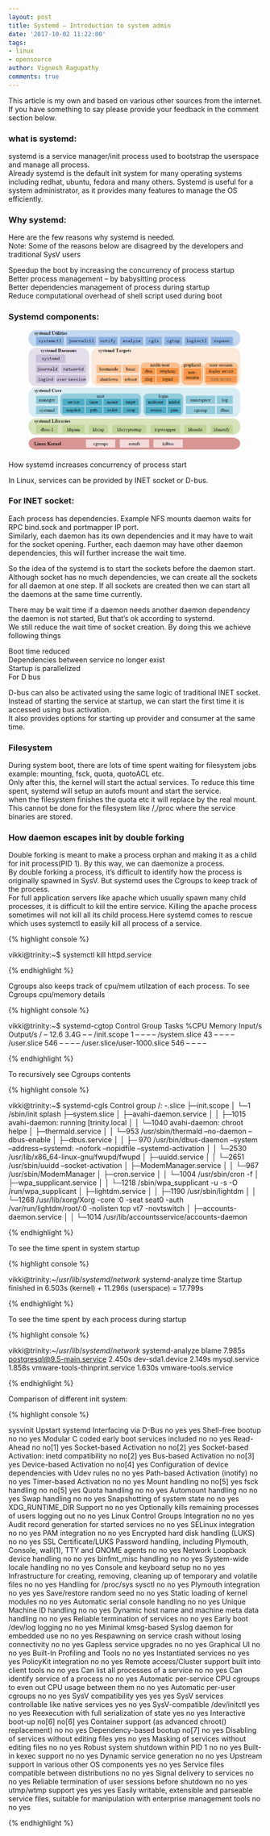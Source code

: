 ```yaml
---
layout: post
title: Systemd – Introduction to system admin
date: '2017-10-02 11:22:00'
tags:
- linux
- opensource
author: Vignesh Ragupathy
comments: true
---
```


This article is my own and based on various other sources from the internet. If you have something to say please provide your feedback in the comment section below.

### what is systemd:

systemd is a service manager/init process used to bootstrap the userspace and manage all process.  
Already systemd is the default init system for many operating systems including redhat, ubuntu, fedora and many others. Systemd is useful for a system administrator, as it provides many features to manage the OS efficiently.

### Why systemd:

Here are the few reasons why systemd is needed.  
Note: Some of the reasons below are disagreed by the developers and traditional SysV users

Speedup the boot by increasing the concurrency of process startup  
Better process management – by babysitting process  
Better dependencies management of process during startup  
Reduce computational overhead of shell script used during boot

### Systemd components:
<!--kg-card-begin: image--><figure class="kg-card kg-image-card"><img src="/content/images/2017/10/15674101381_c0ac9497e9_z.jpg" class="kg-image" alt="15674101381_c0ac9497e9_z"></figure><!--kg-card-end: image-->

How systemd increases concurrency of process start

In Linux, services can be provided by INET socket or D-bus.

### For INET socket:

Each process has dependencies. Example NFS mounts daemon waits for RPC bind.sock and portmapper IP port.  
Similarly, each daemon has its own dependencies and it may have to wait for the socket opening. Further, each daemon may have other daemon dependencies, this will further increase the wait time.

So the idea of the systemd is to start the sockets before the daemon start. Although socket has no much dependencies, we can create all the sockets for all daemon at one step. If all sockets are created then we can start all the daemons at the same time currently.

There may be wait time if a daemon needs another daemon dependency the daemon is not started, But that’s ok according to systemd.  
We still reduce the wait time of socket creation. By doing this we achieve following things

Boot time reduced  
Dependencies between service no longer exist  
Startup is parallelized  
For D bus

D-bus can also be activated using the same logic of traditional INET socket.  
Instead of starting the service at startup, we can start the first time it is accessed using bus activation.  
It also provides options for starting up provider and consumer at the same time.

### Filesystem

During system boot, there are lots of time spent waiting for filesystem jobs example: mounting, fsck, quota, quotoACL etc.  
Only after this, the kernel will start the actual services. To reduce this time spent, systemd will setup an autofs mount and start the service.  
when the filesystem finishes the quota etc it will replace by the real mount. This cannot be done for the filesystem like /,/proc where the service binaries are stored.

### How daemon escapes init by double forking

Double forking is meant to make a process orphan and making it as a child for init process(PID 1). By this way, we can daemonize a process.  
By double forking a process, it’s difficult to identify how the process is originally spawned in SysV. But systemd uses the Cgroups to keep track of the process.  
For full application servers like apache which usually spawn many child processes, it is difficult to kill the entire service. Killing the apache process sometimes will not kill all its child process.Here systemd comes to rescue which uses systemctl to easily kill all process of a service.

{% highlight console %}

vikki@trinity:~$ systemctl kill httpd.service

{% endhighlight %}

Cgroups also keeps track of cpu/mem utilzation of each process. To see Cgroups cpu/memory details

{% highlight console %}

vikki@trinity:~$ systemd-cgtop
Control Group Tasks %CPU Memory Input/s Output/s
/ – 12.6 3.4G – –
/init.scope 1 – – – –
/system.slice 43 – – – –
/user.slice 546 – – – –
/user.slice/user-1000.slice 546 – – – –

{% endhighlight %}

To recursively see Cgroups contents

{% highlight console %}

vikki@trinity:~$ systemd-cgls
Control group /:
-.slice
├─init.scope
│ └─1 /sbin/init splash
├─system.slice
│ ├─avahi-daemon.service
│ │ ├─1015 avahi-daemon: running [trinity.local
│ │ └─1040 avahi-daemon: chroot helpe
│ ├─thermald.service
│ │ └─953 /usr/sbin/thermald –no-daemon –dbus-enable
│ ├─dbus.service
│ │ ├─ 970 /usr/bin/dbus-daemon –system –address=systemd: –nofork –nopidfile –systemd-activation
│ │ └─2530 /usr/lib/x86_64-linux-gnu/fwupd/fwupd
│ ├─uuidd.service
│ │ └─2651 /usr/sbin/uuidd –socket-activation
│ ├─ModemManager.service
│ │ └─967 /usr/sbin/ModemManager
│ ├─cron.service
│ │ └─1004 /usr/sbin/cron -f
│ ├─wpa_supplicant.service
│ │ └─1218 /sbin/wpa_supplicant -u -s -O /run/wpa_supplicant
│ ├─lightdm.service
│ │ ├─1190 /usr/sbin/lightdm
│ │ └─1268 /usr/lib/xorg/Xorg -core :0 -seat seat0 -auth /var/run/lightdm/root/:0 -nolisten tcp vt7 -novtswitch
│ ├─accounts-daemon.service
│ │ └─1014 /usr/lib/accountsservice/accounts-daemon

{% endhighlight %}

To see the time spent in system startup

{% highlight console %}

vikki@trinity:~$/usr/lib/systemd/network$ systemd-analyze time
Startup finished in 6.503s (kernel) + 11.296s (userspace) = 17.799s

{% endhighlight %}

To see the time spent by each process during startup

{% highlight console %}

vikki@trinity:~$/usr/lib/systemd/network$ systemd-analyze blame
7.985s postgresql@9.5-main.service
2.450s dev-sda1.device
2.149s mysql.service
1.858s vmware-tools-thinprint.service
1.630s vmware-tools.service

{% endhighlight %}

Comparison of different init system:

{% highlight console %}

sysvinit	Upstart	systemd
Interfacing via D-Bus	no	yes	yes
Shell-free bootup	no	no	yes
Modular C coded early boot services included	no	no	yes
Read-Ahead	no	no[1]	yes
Socket-based Activation	no	no[2]	yes
Socket-based Activation: inetd compatibility	no	no[2]	yes
Bus-based Activation	no	no[3]	yes
Device-based Activation	no	no[4]	yes
Configuration of device dependencies with Udev rules	no	no	yes
Path-based Activation (inotify)	no	no	yes
Timer-based Activation	no	no	yes
Mount handling	no	no[5]	yes
fsck handling	no	no[5]	yes
Quota handling	no	no	yes
Automount handling	no	no	yes
Swap handling	no	no	yes
Snapshotting of system state	no	no	yes
XDG_RUNTIME_DIR Support	no	no	yes
Optionally kills remaining processes of users logging out	no	no	yes
Linux Control Groups Integration	no	no	yes
Audit record generation for started services	no	no	yes
SELinux integration	no	no	yes
PAM integration	no	no	yes
Encrypted hard disk handling (LUKS)	no	no	yes
SSL Certificate/LUKS Password handling, including Plymouth, Console, wall(1), TTY and GNOME agents	no	no	yes
Network Loopback device handling	no	no	yes
binfmt_misc handling	no	no	yes
System-wide locale handling	no	no	yes
Console and keyboard setup	no	no	yes
Infrastructure for creating, removing, cleaning up of temporary and volatile files	no	no	yes
Handling for /proc/sys sysctl	no	no	yes
Plymouth integration	no	yes	yes
Save/restore random seed	no	no	yes
Static loading of kernel modules	no	no	yes
Automatic serial console handling	no	no	yes
Unique Machine ID handling	no	no	yes
Dynamic host name and machine meta data handling	no	no	yes
Reliable termination of services	no	no	yes
Early boot /dev/log logging	no	no	yes
Minimal kmsg-based Syslog daemon for embedded use	no	no	yes
Respawning on service crash without losing connectivity	no	no	yes
Gapless service upgrades	no	no	yes
Graphical UI	no	no	yes
Built-In Profiling and Tools	no	no	yes
Instantiated services	no	yes	yes
PolicyKit integration	no	no	yes
Remote access/Cluster support built into client tools	no	no	yes
Can list all processes of a service	no	no	yes
Can identify service of a process	no	no	yes
Automatic per-service CPU cgroups to even out CPU usage between them	no	no	yes
Automatic per-user cgroups	no	no	yes
SysV compatibility	yes	yes	yes
SysV services controllable like native services	yes	no	yes
SysV-compatible /dev/initctl	yes	no	yes
Reexecution with full serialization of state	yes	no	yes
Interactive boot-up	no[6]	no[6]	yes
Container support (as advanced chroot() replacement)	no	no	yes
Dependency-based bootup	no[7]	no	yes
Disabling of services without editing files	yes	no	yes
Masking of services without editing files	no	no	yes
Robust system shutdown within PID 1	no	no	yes
Built-in kexec support	no	no	yes
Dynamic service generation	no	no	yes
Upstream support in various other OS components	yes	no	yes
Service files compatible between distributions	no	no	yes
Signal delivery to services	no	no	yes
Reliable termination of user sessions before shutdown	no	no	yes
utmp/wtmp support	yes	yes	yes
Easily writable, extensible and parseable service files, suitable for manipulation with enterprise management tools	no	no	yes

{% endhighlight %}